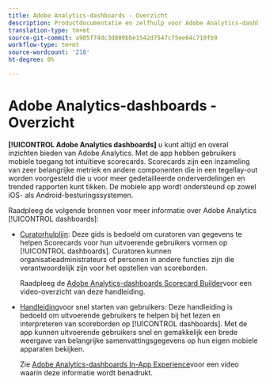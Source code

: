```yaml
---
title: Adobe Analytics-dashboards - Overzicht
description: Productdocumentatie en zelfhulp voor Adobe Analytics-dashboards
translation-type: tm+mt
source-git-commit: a905f74dc3d809bbe1542d7547c75ee64c710fb9
workflow-type: tm+mt
source-wordcount: '218'
ht-degree: 0%

---
```



# Adobe Analytics-dashboards - Overzicht

**[!UICONTROL Adobe Analytics dashboards]** u kunt altijd en overal inzichten bieden van Adobe Analytics. Met de app hebben gebruikers mobiele toegang tot intuïtieve scorecards. Scorecards zijn een inzameling van zeer belangrijke metriek en andere componenten die in een tegellay-out worden voorgesteld die u voor meer gedetailleerde onderverdelingen en trended rapporten kunt tikken. De mobiele app wordt ondersteund op zowel iOS- als Android-besturingssystemen.

Raadpleeg de volgende bronnen voor meer informatie over Adobe Analytics [!UICONTROL dashboards]:

* [Curatorhulplijn](https://docs.adobe.com/content/help/en/analytics/analyze/mobapp/curator.html): Deze gids is bedoeld om curatoren van gegevens te helpen Scorecards voor hun uitvoerende gebruikers vormen op [!UICONTROL dashboards]. Curatoren kunnen organisatieadministrateurs of personen in andere functies zijn die verantwoordelijk zijn voor het opstellen van scoreborden.

   Raadpleeg de [Adobe Analytics-dashboards Scorecard Builder](https://www.youtube.com/watch?v=tnnl6hrcP94&amp;feature=youtu.be)voor een video-overzicht van deze handleiding.


* [Handleiding](https://docs.adobe.com/content/help/en/analytics/analyze/mobapp/executive.html)voor snel starten van gebruikers: Deze handleiding is bedoeld om uitvoerende gebruikers te helpen bij het lezen en interpreteren van scoreborden op [!UICONTROL dashboards]. Met de app kunnen uitvoerende gebruikers snel en gemakkelijk een brede weergave van belangrijke samenvattingsgegevens op hun eigen mobiele apparaten bekijken.

   Zie [Adobe Analytics-dashboards In-App Experience](https://www.youtube.com/watch?v=QXqQ_PkArbA&amp;feature=youtu.be)voor een video waarin deze informatie wordt benadrukt.